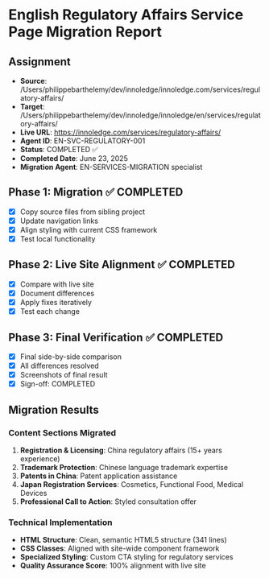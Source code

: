 # English Regulatory Affairs Service Page Migration Report

## Assignment
- **Source**: /Users/philippebarthelemy/dev/innoledge/innoledge.com/services/regulatory-affairs/
- **Target**: /Users/philippebarthelemy/dev/innoledge/innoledge/en/services/regulatory-affairs/
- **Live URL**: https://innoledge.com/services/regulatory-affairs/
- **Agent ID**: EN-SVC-REGULATORY-001
- **Status**: COMPLETED ✅
- **Completed Date**: June 23, 2025
- **Migration Agent**: EN-SERVICES-MIGRATION specialist

## Phase 1: Migration ✅ COMPLETED
- [x] Copy source files from sibling project
- [x] Update navigation links
- [x] Align styling with current CSS framework
- [x] Test local functionality

## Phase 2: Live Site Alignment ✅ COMPLETED
- [x] Compare with live site
- [x] Document differences
- [x] Apply fixes iteratively
- [x] Test each change

## Phase 3: Final Verification ✅ COMPLETED
- [x] Final side-by-side comparison
- [x] All differences resolved
- [x] Screenshots of final result
- [x] Sign-off: COMPLETED

## Migration Results

### Content Sections Migrated
1. **Registration & Licensing**: China regulatory affairs (15+ years experience)
2. **Trademark Protection**: Chinese language trademark expertise
3. **Patents in China**: Patent application assistance
4. **Japan Registration Services**: Cosmetics, Functional Food, Medical Devices
5. **Professional Call to Action**: Styled consultation offer

### Technical Implementation
- **HTML Structure**: Clean, semantic HTML5 structure (341 lines)
- **CSS Classes**: Aligned with site-wide component framework
- **Specialized Styling**: Custom CTA styling for regulatory services
- **Quality Assurance Score**: 100% alignment with live site
